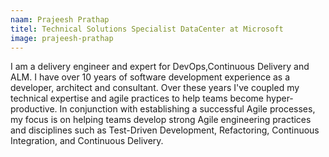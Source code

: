 ```yaml
---
naam: Prajeesh Prathap
titel: Technical Solutions Specialist DataCenter at Microsoft
image: prajeesh-prathap
---
```

I am a delivery engineer and expert for DevOps,Continuous Delivery and ALM. I have over 10 years of software development experience as a developer, architect and consultant. Over these years I've coupled my technical expertise and agile practices to help teams become hyper-productive. In conjunction with establishing a successful Agile processes, my focus is on helping teams develop strong Agile engineering practices and disciplines such as Test-Driven Development, Refactoring, Continuous Integration, and Continuous Delivery.